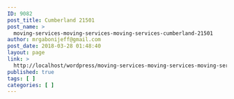 ```yaml
---
ID: 9082
post_title: Cumberland 21501
post_name: >
  moving-services-moving-services-moving-services-cumberland-21501
author: mrgabonijeff@gmail.com
post_date: 2018-03-28 01:48:40
layout: page
link: >
  http://localhost/wordpress/moving-services-moving-services-moving-services-cumberland-21501/
published: true
tags: [ ]
categories: [ ]
---
```

